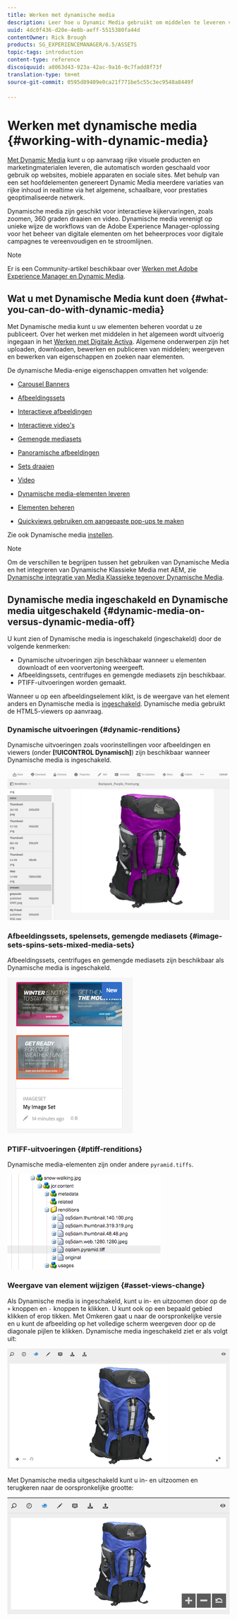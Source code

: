 ```yaml
---
title: Werken met dynamische media
description: Leer hoe u Dynamic Media gebruikt om middelen te leveren voor gebruik op internet, mobiele en sociale sites.
uuid: 4dc0f436-d20e-4e8b-aeff-5515380fa44d
contentOwner: Rick Brough
products: SG_EXPERIENCEMANAGER/6.5/ASSETS
topic-tags: introduction
content-type: reference
discoiquuid: a8063d43-923a-42ac-9a16-0c7fadd8f73f
translation-type: tm+mt
source-git-commit: 0595d89409e0ca21f771be5c55c3ec9548a8449f

---
```



# Werken met dynamische media {#working-with-dynamic-media}

[Met Dynamic Media](https://www.adobe.com/solutions/web-experience-management/dynamic-media.html) kunt u op aanvraag rijke visuele producten en marketingmaterialen leveren, die automatisch worden geschaald voor gebruik op websites, mobiele apparaten en sociale sites. Met behulp van een set hoofdelementen genereert Dynamic Media meerdere variaties van rijke inhoud in realtime via het algemene, schaalbare, voor prestaties geoptimaliseerde netwerk.

Dynamische media zijn geschikt voor interactieve kijkervaringen, zoals zoomen, 360 graden draaien en video. Dynamische media verenigt op unieke wijze de workflows van de Adobe Experience Manager-oplossing voor het beheer van digitale elementen om het beheerproces voor digitale campagnes te vereenvoudigen en te stroomlijnen.

>[!NOTE]
>
>Er is een Community-artikel beschikbaar over [Werken met Adobe Experience Manager en Dynamic Media](https://helpx.adobe.com/experience-manager/using/aem_dynamic_media.html).

## Wat u met Dynamische Media kunt doen {#what-you-can-do-with-dynamic-media}

Met Dynamische media kunt u uw elementen beheren voordat u ze publiceert. Over het werken met middelen in het algemeen wordt uitvoerig ingegaan in het [Werken met Digitale Activa](managing-assets-touch-ui.md). Algemene onderwerpen zijn het uploaden, downloaden, bewerken en publiceren van middelen; weergeven en bewerken van eigenschappen en zoeken naar elementen.

De dynamische Media-enige eigenschappen omvatten het volgende:

* [Carousel Banners](carousel-banners.md)
* [Afbeeldingssets](image-sets.md)
* [Interactieve afbeeldingen](interactive-images.md)
* [Interactieve video&#39;s](interactive-videos.md)
* [Gemengde mediasets](mixed-media-sets.md)
* [Panoramische afbeeldingen](panoramic-images.md)

* [Sets draaien](spin-sets.md)
* [Video](video.md)
* [Dynamische media-elementen leveren](delivering-dynamic-media-assets.md)
* [Elementen beheren](managing-assets.md)
* [Quickviews gebruiken om aangepaste pop-ups te maken](custom-pop-ups.md)

Zie ook Dynamische media [instellen](administering-dynamic-media.md).

>[!NOTE]
>
>Om de verschillen te begrijpen tussen het gebruiken van Dynamische Media en het integreren van Dynamische Klassieke Media met AEM, zie [Dynamische integratie van Media Klassieke tegenover Dynamische Media](/help/sites-administering/scene7.md#aem-scene-integration-versus-dynamic-media).

## Dynamische media ingeschakeld en Dynamische media uitgeschakeld {#dynamic-media-on-versus-dynamic-media-off}

U kunt zien of Dynamische media is ingeschakeld (ingeschakeld) door de volgende kenmerken:

* Dynamische uitvoeringen zijn beschikbaar wanneer u elementen downloadt of een voorvertoning weergeeft.
* Afbeeldingssets, centrifuges en gemengde mediasets zijn beschikbaar.
* PTIFF-uitvoeringen worden gemaakt.

Wanneer u op een afbeeldingselement klikt, is de weergave van het element anders en Dynamische media is [ingeschakeld](config-dynamic.md#enabling-dynamic-media). Dynamische media gebruikt de HTML5-viewers op aanvraag.

### Dynamische uitvoeringen {#dynamic-renditions}

Dynamische uitvoeringen zoals voorinstellingen voor afbeeldingen en viewers (onder **[!UICONTROL Dynamisch]**) zijn beschikbaar wanneer Dynamische media is ingeschakeld.

![chlimage_1-358](assets/chlimage_1-358.png)

### Afbeeldingssets, spelensets, gemengde mediasets {#image-sets-spins-sets-mixed-media-sets}

Afbeeldingssets, centrifuges en gemengde mediasets zijn beschikbaar als Dynamische media is ingeschakeld.

![chlimage_1-359](assets/chlimage_1-359.png)

### PTIFF-uitvoeringen {#ptiff-renditions}

Dynamische media-elementen zijn onder andere `pyramid.tiffs`.

![chlimage_1-360](assets/chlimage_1-360.png)

### Weergave van element wijzigen {#asset-views-change}

Als Dynamische media is ingeschakeld, kunt u in- en uitzoomen door op de `+` knoppen en `-` knoppen te klikken. U kunt ook op een bepaald gebied klikken of erop tikken. Met Omkeren gaat u naar de oorspronkelijke versie en u kunt de afbeelding op het volledige scherm weergeven door op de diagonale pijlen te klikken. Dynamische media ingeschakeld ziet er als volgt uit:

![chlimage_1-361](assets/chlimage_1-361.png)

Met Dynamische media uitgeschakeld kunt u in- en uitzoomen en terugkeren naar de oorspronkelijke grootte:

![chlimage_1-362](assets/chlimage_1-362.png)
